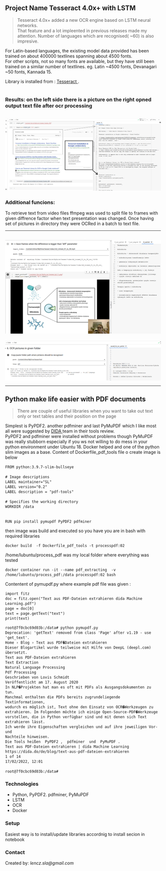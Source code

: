 ## Project Name Tesseract 4.0x+ with LSTM


> <p>Tesseract 4.0x+ added a new OCR engine based on LSTM neural networks.<br> That feature and a lot impleented in previous releases made my attention. Number of languages which are recognised( ~60) is also impresive.<br>

For Latin-based languages, the existing model data provided has been trained on about 400000 textlines spanning about 4500 fonts.<br> For other scripts, not so many fonts are available, but they have still been trained on a similar number of textlines. eg. Latin ~4500 fonts, Devanagari ~50 fonts, Kannada 15.<br>


Library is installed from : [Tesseract ](https://github.com/tesseract-ocr/tessdata_fast) .<br>
<br>


### Results: on the left side there is a picture on the right opned output text file after ocr processing

![### source-result ](ocr-result-eng.PNG)
---

### Additional funcions:

To retrieve text from video files ffmpeg was used to split file to frames 
with given diffrence factor when text presentation was changed.
Once having set of pictures in directory they were OCRed in a batch to text file.

---

![### processing files from folder](frames.PNG)
---

![### processing files from folder](folder.PNG)
  
  ---

## Python  make life easier with PDF documents


> <p>There are couple of useful libraries when you want to take out text only or text tables and their position on the page<br>
Simplest is PyPDF2.
another pdfminer
and last PyMuPDF  which I like most all were suggested by [DIDA ](https://dida.do/de/blog/text-aus-pdf-dateien-extrahieren ) team in their tools review. <br>
PyPDF2 and pdfminer were installed without problems though PyMuPDF was really stubborn especially if you ws not willing to do mess in your python environment under Ubuntu 18. 
Docker helped and one of the python slim images as a base. Content of Dockerfile_pdf_tools file o create image  is below

```
FROM python:3.9.7-slim-bullseye 

# Image descriptions
LABEL maintainer="SL"
LABEL version="0.2"
LABEL description = "pdf-tools"

# Specifies the working directory
WORKDIR /data


RUN pip install pymupdf PyPDF2 pdfminer
```
then image was build  and executed  so you have you are in bash with required libraries

```
docker build  -f Dockerfile_pdf_tools -t processpdf:02
```
/home/lubuntu/process_pdf was my local folder where everything was tested

```
docker container run -it --name pdf_extracting  -v /home/lubuntu/process_pdf:/data processpdf:02 bash
```
Contentent of pymupdf.py where example pdf file was given :


```
import fitz
doc = fitz.open("Text aus PDF-Dateien extrahieren dida Machine Learning.pdf")
page = doc[0]
text = page.getText("text")
print(text)
```
```
root@7f0cbc69d03b:/data# python pymupdf.py
Deprecation: 'getText' removed from class 'Page' after v1.19 - use 'get_text'.
Home › Blog › Text aus PDF�Dateien extrahieren
Dieser Blogartikel wurde teilweise mit Hilfe von DeepL (deepl.com) übersetzt.
Text aus PDF-Dateien extrahieren
Text Extraction
Natural Language Processing
Pdf Processing
Geschrieben von Lovis Schmidt
Veröffentlicht am 17. August 2020
In NLP�Projekten hat man es oft mit PDFs als Ausgangsdokumenten zu tun.
Manchmal enthalten die PDFs bereits zugrundeliegende Textinformationen,
wodurch es möglich ist, Text ohne den Einsatz von OCR�Werkzeugen zu
extrahieren. Im Folgenden möchte ich einige Open-Source-PDF�Werkzeuge
vorstellen, die in Python verfügbar sind und mit denen sich Text extrahieren lässt.
Ich werde ihre Eigenschaften vergleichen und auf ihre jeweiligen Vor- und
Nachteile hinweisen.
Die Tools heißen  PyPDF2 ,  pdfminer  und  PyMuPDF .
Text aus PDF-Dateien extrahieren | dida Machine Learning
https://dida.do/de/blog/text-aus-pdf-dateien-extrahieren
1 of 14
17/02/2022, 12:01

root@7f0cbc69d03b:/data# 
```

### Technologies
* Python, PyPDF2. pdfminer, PyMuPDF
* LSTM
* OCR
* Docker



### Setup
Easiest way is to install/update libraries accordnig to install secion in notebook




### Contact
Created by: _lencz.sla@gmail.com_

